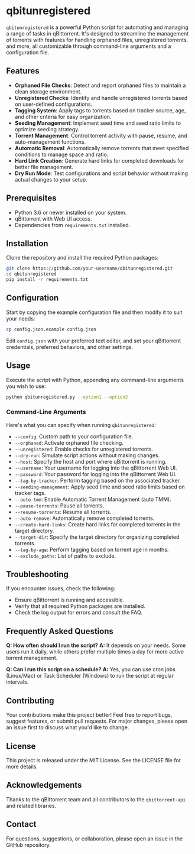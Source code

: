 # qbitunregistered

`qbitunregistered` is a powerful Python script for automating and managing a range of tasks in qBittorrent. It's designed to streamline the management of torrents with features for handling orphaned files, unregistered torrents, and more, all customizable through command-line arguments and a configuration file.

## Features

- **Orphaned File Checks**: Detect and report orphaned files to maintain a clean storage environment.
- **Unregistered Checks**: Identify and handle unregistered torrents based on user-defined configurations.
- **Tagging System**: Apply tags to torrents based on tracker source, age, and other criteria for easy organization.
- **Seeding Management**: Implement seed time and seed ratio limits to optimize seeding strategy.
- **Torrent Management**: Control torrent activity with pause, resume, and auto-management functions.
- **Automatic Removal**: Automatically remove torrents that meet specified conditions to manage space and ratio.
- **Hard Link Creation**: Generate hard links for completed downloads for better file management.
- **Dry Run Mode**: Test configurations and script behavior without making actual changes to your setup.

## Prerequisites

- Python 3.6 or newer installed on your system.
- qBittorrent with Web UI access.
- Dependencies from `requirements.txt` installed.

## Installation

Clone the repository and install the required Python packages:

```bash
git clone https://github.com/your-username/qbitunregistered.git
cd qbitunregistered
pip install -r requirements.txt
```

## Configuration

Start by copying the example configuration file and then modify it to suit your needs:

```bash
cp config.json.example config.json
```

Edit `config.json` with your preferred text editor, and set your qBittorrent credentials, preferred behaviors, and other settings.

## Usage

Execute the script with Python, appending any command-line arguments you wish to use:

```bash
python qbitunregistered.py --option1 --option2
```

### Command-Line Arguments

Here's what you can specify when running `qbitunregistered`:

- `--config`: Custom path to your configuration file.
- `--orphaned`: Activate orphaned file checking.
- `--unregistered`: Enable checks for unregistered torrents.
- `--dry-run`: Simulate script actions without making changes.
- `--host`: Specify the host and port where qBittorrent is running.
- `--username`: Your username for logging into the qBittorrent Web UI.
- `--password`: Your password for logging into the qBittorrent Web UI.
- `--tag-by-tracker`: Perform tagging based on the associated tracker.
- `--seeding-management`: Apply seed time and seed ratio limits based on tracker tags.
- `--auto-tmm`: Enable Automatic Torrent Management (auto TMM).
- `--pause-torrents`: Pause all torrents.
- `--resume-torrents`: Resume all torrents.
- `--auto-remove`: Automatically remove completed torrents.
- `--create-hard-links`: Create hard links for completed torrents in the target directory.
- `--target-dir`: Specify the target directory for organizing completed torrents.
- `--tag-by-age`: Perform tagging based on torrent age in months.
- `--exclude_paths`: List of paths to exclude.

## Troubleshooting

If you encounter issues, check the following:

- Ensure qBittorrent is running and accessible.
- Verify that all required Python packages are installed.
- Check the log output for errors and consult the FAQ.

## Frequently Asked Questions

**Q: How often should I run the script?**
**A:** It depends on your needs. Some users run it daily, while others prefer multiple times a day for more active torrent management.

**Q: Can I run this script on a schedule?**
**A:** Yes, you can use cron jobs (Linux/Mac) or Task Scheduler (Windows) to run the script at regular intervals.

## Contributing

Your contributions make this project better! Feel free to report bugs, suggest features, or submit pull requests. For major changes, please open an issue first to discuss what you'd like to change.

## License

This project is released under the MIT License. See the LICENSE file for more details.

## Acknowledgements

Thanks to the qBittorrent team and all contributors to the `qbittorrent-api` and related libraries.

## Contact

For questions, suggestions, or collaboration, please open an issue in the GitHub repository.
